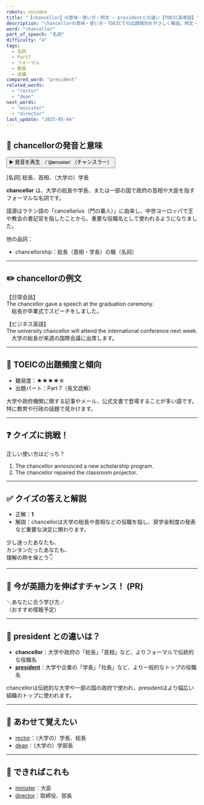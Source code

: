 ```yaml
---
robots: noindex
title: "【chancellor】の意味・使い方・例文 ― presidentとの違い【TOEIC英単語】"
description: "chancellorの意味・使い方・TOEICでの出題傾向をやさしく解説。例文・クイズ付きでpresidentとの違いもわかりやすく学べます。"
word: "chancellor"
part_of_speech: "名詞"
difficulty: "4"
tags:
  - 名詞
  - Part7
  - フォーマル
  - 教育
  - 会議
compared_word: "president"
related_words:
  - "rector"
  - "dean"
next_words:
  - "minister"
  - "director"
last_update: "2025-05-04"
---
```


## 🔰 chancellorの発音と意味

<button class="play-audio" onclick="playTTS('chancellor')">
  <span class="play-audio-main">
    ▶️ 発音を再生　/ˈtʃænsələr/
  </span>
  <span class="play-audio-sub">
    （チャンスラー）
  </span>
</button>

[名詞] 総長、首相、（大学の）学長

**chancellor** は、大学の総長や学長、または一部の国で政府の首相や大臣を指すフォーマルな名詞です。

語源はラテン語の「cancellarius（門の番人）」に由来し、中世ヨーロッパで王や教会の書記官を指したことから、重要な役職名として使われるようになりました。

他の品詞：  
- chancellorship：総長（首相・学長）の職（名詞）

---

## ✏️ chancellorの例文

【日常会話】  
The chancellor gave a speech at the graduation ceremony.  
　総長が卒業式でスピーチをしました。

【ビジネス英語】  
The university chancellor will attend the international conference next week.  
　大学の総長が来週の国際会議に出席します。

---

## 🎯 TOEICの出題頻度と傾向

- 難易度：★★★★☆
- 出題パート：Part 7（長文読解）

大学や政府機関に関する記事やメール、公式文書で登場することが多い語です。特に教育や行政の話題で見かけます。

---

## ❓ クイズに挑戦！

正しい使い方はどっち？

1. The chancellor announced a new scholarship program.  
2. The chancellor repaired the classroom projector.

---

## ✅ クイズの答えと解説

- 正解：**1**
- 解説：chancellorは大学の総長や首相などの役職を指し、奨学金制度の発表など重要な決定に関わります。

少し迷ったあなたも、  
カンタンだったあなたも、  
理解の熱を保とう👇️

---

## 🚀 今が英語力を伸ばすチャンス！ (PR)

<div class="info-center">
＼あなたに合う学び方／<br>  
（おすすめ情報予定）
</div>

---

## 🤔  president との違いは？

- **chancellor**：大学や政府の「総長」「首相」など、よりフォーマルで伝統的な役職名
- **[president](/word/president)**：大学や企業の「学長」「社長」など、より一般的なトップの役職名

chancellorは伝統的な大学や一部の国の政府で使われ、presidentはより幅広い組織のトップに使われます。

---

## 🧩 あわせて覚えたい

- [rector](/word/rector)：（大学の）学長、総長
- [dean](/word/dean)：（大学の）学部長

---

## 📖 できればこれも

- [minister](/word/minister)：大臣
- [director](/word/director)：取締役、部長

<!-- cvid: aid46_bid03 -->

